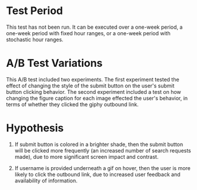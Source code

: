 # Test Period

This test has not been run. It can be executed over a one-week period, a one-week period with fixed hour ranges, or a one-week period with stochastic hour ranges.

# A/B Test Variations

This A/B test included two experiments. The first experiment tested the effect of changing the style of the submit button on the user's submit button clicking behavior. The second experiment included a test on how changing the figure caption for each image effected the user's behavior, in terms of whether they clicked the giphy outbound link.

# Hypothesis

1. If submit button is colored in a brighter shade, then the submit button will be clicked more frequently (an increased number of search requests made), due to more significant screen impact and contrast.

2. If username is provided underneath a gif on hover, then the user is more likely to click the outbound link, due to increased user feedback and availability of information.
